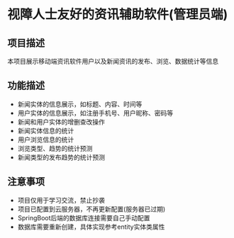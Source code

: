 # 视障人士友好的资讯辅助软件(管理员端)

## 项目描述
本项目展示移动端资讯软件用户以及新闻资讯的发布、浏览、数据统计等信息


## 功能描述
+ 新闻实体的信息展示，如标题、内容、时间等
+ 用户实体的信息展示，如注册手机号、用户昵称、密码等
+ 新闻和用户实体的增删查改操作
+ 新闻实体信息的统计
+ 用户浏览信息的统计
+ 浏览类型、趋势的统计预测
+ 新闻类型的发布趋势的统计预测

## 注意事项
+ 项目仅用于学习交流，禁止抄袭
+ 项目已配置到云服务器，不再更新配置(服务器已过期)
+ SpringBoot后端的数据库连接需要自己手动配置
+ 数据库需要重新创建，具体实现参考entity实体类属性

